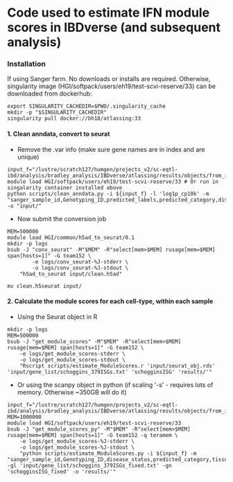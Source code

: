 # Code used to estimate IFN module scores in IBDverse (and subsequent analysis)

### Installation

If using Sanger farm. No downloads or installs are required. 
Otherwise, singularity image (HGI/softpack/users/eh19/test-scvi-reserve/33) can be downloaded from dockerhub:
```
export SINGULARITY_CACHEDIR=$PWD/.singularity_cache
mkdir -p "$SINGULARITY_CACHEDIR"
singularity pull docker://bh18/atlassing:33
```

#### 1. Clean anndata, convert to seurat
- Remove the .var info (make sure gene names are in index and are unique)
```
input_f="/lustre/scratch127/humgen/projects_v2/sc-eqtl-ibd/analysis/bradley_analysis/IBDverse/atlassing/results/objects/from_irods/celltypist_0.5_ngene_ncount_mt_filt_nomiss.h5ad"
module load HGI/softpack/users/eh19/test-scvi-reserve/33 # Or run in singalarity container installed above
python scripts/clean_anndata.py -i ${input_f} -l 'log1p_cp10k' -m "sanger_sample_id,Genotyping_ID,predicted_labels,predicted_category,disease_status" -o "input/"
```

- Now submit the conversion job
```
MEM=500000
module load HGI/common/h5ad_to_seurat/0.1
mkdir -p logs
bsub -J "conv_seurat" -M"$MEM" -R"select[mem>$MEM] rusage[mem=$MEM] span[hosts=1]" -G team152 \
        -e logs/conv_seurat-%J-stderr \
        -o logs/conv_seurat-%J-stdout \
    "h5ad_to_seurat input/clean.h5ad"

mv clean.h5seurat input/
```

#### 2. Calculate the module scores for each cell-type, within each sample
- Using the Seurat object in R
```
mkdir -p logs
MEM=500000
bsub -J "get_module_scores" -M"$MEM" -R"select[mem>$MEM] rusage[mem=$MEM] span[hosts=1]" -G team152 \
    -e logs/get_module_scores-stderr \
    -o logs/get_module_scores-stdout \
    "Rscript scripts/estimate_ModuleScores.r 'input/seurat_obj.rds' 'input/gene_list/schoggins_379ISGs.txt' 'schogginsISG' 'results/'"
```

- Or using the scanpy object in python (if scaling '-s' - requires lots of memory. Otherwise ~350GB will do it)
```
input_f="/lustre/scratch127/humgen/projects_v2/sc-eqtl-ibd/analysis/bradley_analysis/IBDverse/atlassing/results/objects/from_irods/celltypist_0.5_ngene_ncount_mt_filt_nomiss.h5ad"
MEM=1000000
module load HGI/softpack/users/eh19/test-scvi-reserve/33
bsub -J "get_module_scores_py" -M"$MEM" -R"select[mem>$MEM] rusage[mem=$MEM] span[hosts=1]" -G team152 -q teramem \
    -e logs/get_module_scores-%J-stderr \
    -o logs/get_module_scores-%J-stdout \
    "python scripts/estimate_ModuleScores.py -i ${input_f} -m "sanger_sample_id,Genotyping_ID,disease_status,predicted_category,tissue,predicted_labels" -gl 'input/gene_list/schoggins_379ISGs_fixed.txt' -gn 'schogginsISG_fixed' -o 'results/'"
```